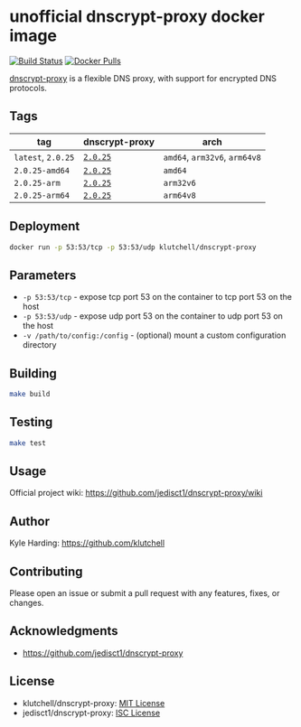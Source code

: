 # unofficial dnscrypt-proxy docker image

[![Build Status](https://travis-ci.com/klutchell/dnscrypt-proxy.svg?branch=master)](https://travis-ci.com/klutchell/dnscrypt-proxy)
[![Docker Pulls](https://img.shields.io/docker/pulls/klutchell/dnscrypt-proxy.svg?style=flat)](https://hub.docker.com/r/klutchell/dnscrypt-proxy/)

[dnscrypt-proxy](https://github.com/jedisct1/dnscrypt-proxy) is a flexible DNS proxy, with support for encrypted DNS protocols.

## Tags

|tag|dnscrypt-proxy|arch|
|---|---|---|
|`latest`, `2.0.25`|[`2.0.25`](https://github.com/jedisct1/dnscrypt-proxy/releases/tag/2.0.25)|`amd64`, `arm32v6`, `arm64v8`|
|`2.0.25-amd64`|[`2.0.25`](https://github.com/jedisct1/dnscrypt-proxy/releases/tag/2.0.25)|`amd64`|
|`2.0.25-arm`|[`2.0.25`](https://github.com/jedisct1/dnscrypt-proxy/releases/tag/2.0.25)|`arm32v6`|
|`2.0.25-arm64`|[`2.0.25`](https://github.com/jedisct1/dnscrypt-proxy/releases/tag/2.0.25)|`arm64v8`|

## Deployment

```bash
docker run -p 53:53/tcp -p 53:53/udp klutchell/dnscrypt-proxy
```

## Parameters

* `-p 53:53/tcp` - expose tcp port 53 on the container to tcp port 53 on the host
* `-p 53:53/udp` - expose udp port 53 on the container to udp port 53 on the host
* `-v /path/to/config:/config` - (optional) mount a custom configuration directory

## Building

```bash
make build
```

## Testing

```bash
make test
```

## Usage

Official project wiki:
https://github.com/jedisct1/dnscrypt-proxy/wiki

## Author

Kyle Harding: https://github.com/klutchell

## Contributing

Please open an issue or submit a pull request with any features, fixes, or changes.

## Acknowledgments

* https://github.com/jedisct1/dnscrypt-proxy

## License

* klutchell/dnscrypt-proxy: [MIT License](./LICENSE)
* jedisct1/dnscrypt-proxy: [ISC License](https://github.com/jedisct1/dnscrypt-proxy/blob/master/LICENSE)
